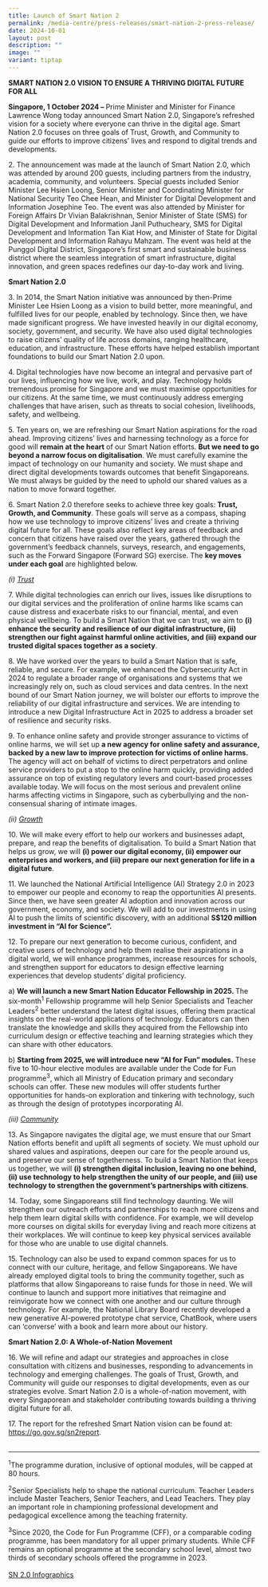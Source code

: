 ```yaml
---
title: Launch of Smart Nation 2
permalink: /media-centre/press-releases/smart-nation-2-press-release/
date: 2024-10-01
layout: post
description: ""
image: ""
variant: tiptap
---
```

<p><strong>SMART NATION 2.0 VISION TO ENSURE A THRIVING DIGITAL FUTURE FOR ALL</strong>
</p>
<p><strong>Singapore, 1 October 2024 – </strong>Prime Minister and Minister
for Finance Lawrence Wong today announced Smart Nation 2.0, Singapore’s
refreshed vision for a society where everyone can thrive in the digital
age. Smart Nation 2.0 focuses on three goals of Trust, Growth, and Community
to guide our efforts to improve citizens’ lives and respond to digital
trends and developments.</p>
<p>2. The announcement was made at the launch of Smart Nation 2.0, which
was attended by around 200 guests, including partners from the industry,
academia, community, and volunteers. Special guests included Senior Minister
Lee Hsien Loong, Senior Minister and Coordinating Minister for National
Security Teo Chee Hean, and Minister for Digital Development and Information
Josephine Teo. The event was also attended by Minister for Foreign Affairs
Dr Vivian Balakrishnan, Senior Minister of State (SMS) for Digital Development
and Information Janil Puthucheary, SMS for Digital Development and Information
Tan Kiat How, and Minister of State for Digital Development and Information
Rahayu Mahzam. The event was held at the Punggol Digital District, Singapore’s
first smart and sustainable business district where the seamless integration
of smart infrastructure, digital innovation, and green spaces redefines
our day-to-day work and living.</p>
<p><strong>Smart Nation 2.0</strong>
</p>
<p>3. In 2014, the Smart Nation initiative was announced by then-Prime Minister
Lee Hsien Loong as a vision to build better, more meaningful, and fulfilled
lives for our people, enabled by technology. Since then, we have made significant
progress. We have invested heavily in our digital economy, society, government,
and security. We have also used digital technologies to raise citizens’
quality of life across domains, ranging healthcare, education, and infrastructure.
These efforts have helped establish important foundations to build our
Smart Nation 2.0 upon.</p>
<p>4.<strong> </strong>Digital technologies have now become an integral and
pervasive part of our lives, influencing how we live, work, and play. Technology
holds tremendous promise for Singapore and we must maximise opportunities
for our citizens. At the same time, we must continuously address emerging
challenges that have arisen, such as threats to social cohesion, livelihoods,
safety, and wellbeing.</p>
<p>5. Ten years on, we are refreshing our Smart Nation aspirations for the
road ahead. Improving citizens’ lives and harnessing technology as a force
for good will <strong>remain at the heart</strong> of our Smart Nation efforts. <strong>But we need to go beyond a narrow focus on digitalisation</strong>.
We must carefully examine the impact of technology on our humanity and
society. We must shape and direct digital developments towards outcomes
that benefit Singaporeans. We must always be guided by the need to uphold
our shared values as a nation to move forward together.</p>
<p>6. Smart Nation 2.0 therefore seeks to achieve three key goals: <strong>Trust, Growth, and Community</strong>.
These goals will serve as a compass, shaping how we use technology to improve
citizens’ lives and create a thriving digital future for all. These goals
also reflect key areas of feedback and concern that citizens have raised
over the years, gathered through the government’s feedback channels, surveys,
research, and engagements, such as the Forward Singapore (Forward SG) exercise.
The <strong>key moves under each goal</strong> are highlighted below.</p>
<p><em>(i) <u>Trust</u></em>
</p>
<p>7. While digital technologies can enrich our lives, issues like disruptions
to our digital services and the proliferation of online harms like scams
can cause distress and exacerbate risks to our financial, mental, and even
physical wellbeing. To build a Smart Nation that we can trust, we aim to <strong>(i) enhance the security and resilience of our digital infrastructure, (ii) strengthen our fight against harmful online activities, and (iii) expand our trusted digital spaces together as a society</strong>.</p>
<p>8. We have worked over the years to build a Smart Nation that is safe,
reliable, and secure. For example, we enhanced the Cybersecurity Act in
2024 to regulate a broader range of organisations and systems that we increasingly
rely on, such as cloud services and data centres. In the next bound of
our Smart Nation journey, we will bolster our efforts to improve the reliability
of our digital infrastructure and services. We are intending to introduce
a new Digital Infrastructure Act in 2025 to address a broader set of resilience
and security risks.</p>
<p>9. To enhance online safety and provide stronger assurance to victims
of online harms, we will set up <strong>a new agency for online safety and assurance, backed by a new law to improve protection for victims of online harms. </strong>The
agency will act on behalf of victims to direct perpetrators and online
service providers to put a stop to the online harm quickly, providing added
assurance on top of existing regulatory levers and court-based processes
available today. We will focus on the most serious and prevalent online
harms affecting victims in Singapore, such as cyberbullying and the non-consensual
sharing of intimate images.</p>
<p><em>(ii) <u>Growth</u></em>
</p>
<p>10. We will make every effort to help our workers and businesses adapt,
prepare, and reap the benefits of digitalisation. To build a Smart Nation
that helps us grow, we will <strong>(i) power our digital economy, (ii) empower our enterprises and workers, and (iii) prepare our next generation for life in a digital future</strong>.</p>
<p>11. We launched the National Artificial Intelligence (AI) Strategy 2.0
in 2023 to empower our people and economy to reap the opportunities AI
presents. Since then, we have seen greater AI adoption and innovation across
our government, economy, and society. We will add to our investments in
using AI to push the limits of scientific discovery, with an additional <strong>S$120 million investment in “AI for Science”.</strong>
</p>
<p>12. To prepare our next generation to become curious, confident, and creative
users of technology and help them realise their aspirations in a digital
world, we will enhance programmes, increase resources for schools, and
strengthen support for educators to design effective learning experiences
that develop students’ digital proficiency.</p>
<p>a) <strong>We will launch a new Smart Nation Educator Fellowship in 2025. </strong>The
six-month<sup>1</sup> Fellowship programme will help Senior Specialists
and Teacher Leaders<sup>2</sup> better understand the latest digital issues,
offering them practical insights on the real-world applications of technology.
Educators can then translate the knowledge and skills they acquired from
the Fellowship into curriculum design or effective teaching and learning
strategies which they can share with other educators.</p>
<p>b) <strong>Starting from 2025, we will introduce new “AI for Fun” modules.</strong> These
five to 10-hour elective modules are available under the Code for Fun programme<sup>3</sup>,
which all Ministry of Education primary and secondary schools can offer.
These new modules will offer students further opportunities for hands-on
exploration and tinkering with technology, such as through the design of
prototypes incorporating AI.</p>
<p><em>(iii) <u>Community</u></em>
</p>
<p>13. As Singapore navigates the digital age, we must ensure that our Smart
Nation efforts benefit and uplift all segments of society. We must uphold
our shared values and aspirations, deepen our care for the people around
us, and preserve our sense of togetherness. To build a Smart Nation that
keeps us together, we will <strong>(i) strengthen digital inclusion, leaving no one behind, (ii) use technology to help strengthen the unity of our people, and (iii) use technology to strengthen the government’s partnerships with citizens</strong>.</p>
<p>14. Today, some Singaporeans still find technology daunting. We will strengthen
our outreach efforts and partnerships to reach more citizens and help them
learn digital skills with confidence. For example, we will develop more
courses on digital skills for everyday living and reach more citizens at
their workplaces. We will continue to keep key physical services available
for those who are unable to use digital channels.</p>
<p>15. Technology can also be used to expand common spaces for us to connect
with our culture, heritage, and fellow Singaporeans. We have already employed
digital tools to bring the community together, such as platforms that allow
Singaporeans to raise funds for those in need. We will continue to launch
and support more initiatives that reimagine and reinvigorate how we connect
with one another and our culture through technology. For example, the National
Library Board recently developed a new generative AI-powered prototype
chat service, ChatBook, where users can ‘converse’ with a book and learn
more about our history.</p>
<p><strong>Smart Nation 2.0: A Whole-of-Nation Movement</strong>
</p>
<p>16. We will refine and adapt our strategies and approaches in close consultation
with citizens and businesses, responding to advancements in technology
and emerging challenges. The goals of Trust, Growth, and Community will
guide our responses to digital developments, even as our strategies evolve.
Smart Nation 2.0 is a whole-of-nation movement, with every Singaporean
and stakeholder contributing towards building a thriving digital future
for all.</p>
<p>17. The report for the refreshed Smart Nation vision can be found at:
<a href="https://go.gov.sg/sn2report" rel="noopener noreferrer nofollow" target="_blank">https://go.gov.sg/sn2report</a>.
<br>
<br>
</p>
<hr>
<p><sup>1</sup>The programme duration, inclusive of optional modules, will
be capped at 80 hours.</p>
<p><sup>2</sup>Senior Specialists help to shape the national curriculum.
Teacher Leaders include Master Teachers, Senior Teachers, and Lead Teachers.
They play an important role in championing professional development and
pedagogical excellence among the teaching fraternity.</p>
<p><sup>3</sup>Since 2020, the Code for Fun Programme (CFF), or a comparable
coding programme, has been mandatory for all upper primary students. While
CFF remains an optional programme at the secondary school level, almost
two thirds of secondary schools offered the programme in 2023.
<br>
<br><a href="/files/3__SN2_Infographics_27_Sep_1745.pdf" rel="noopener nofollow" target="_blank">SN 2.0 Infographics</a>
<br>
</p>